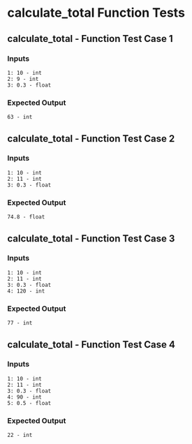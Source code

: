 # calculate_total Function Tests

## calculate_total - Function Test Case 1

### Inputs
```
1: 10 - int
2: 9 - int
3: 0.3 - float
```

### Expected Output
```
63 - int
```

## calculate_total - Function Test Case 2

### Inputs
```
1: 10 - int
2: 11 - int
3: 0.3 - float
```

### Expected Output
```
74.8 - float
```

## calculate_total - Function Test Case 3

### Inputs
```
1: 10 - int
2: 11 - int
3: 0.3 - float
4: 120 - int
```

### Expected Output
```
77 - int
```

## calculate_total - Function Test Case 4

### Inputs
```
1: 10 - int
2: 11 - int
3: 0.3 - float
4: 90 - int
5: 0.5 - float
```

### Expected Output
```
22 - int
```

